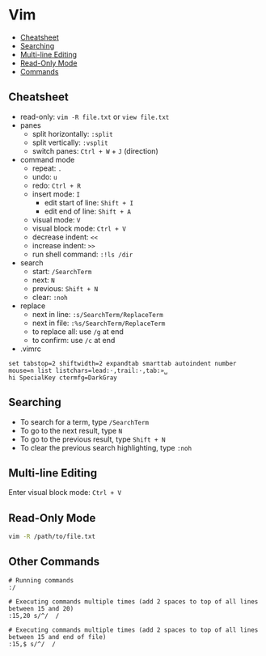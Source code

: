 # Vim

- [Cheatsheet](#cheatsheet)
- [Searching](#searching)
- [Multi-line Editing](#multi-line-editing)
- [Read-Only Mode](#read-only-mode)
- [Commands](#commands)

## Cheatsheet

- read-only: `vim -R file.txt` or `view file.txt`
- panes
  - split horizontally: `:split`
  - split vertically: `:vsplit`
  - switch panes: `Ctrl + W` + `J` (direction)
- command mode
  - repeat: `.`
  - undo: `u`
  - redo: `Ctrl + R`
  - insert mode: `I`
    - edit start of line: `Shift + I`
    - edit end of line: `Shift + A`
  - visual mode: `V`
  - visual block mode: `Ctrl + V`
  - decrease indent: `<<`
  - increase indent: `>>`
  - run shell command: `:!ls /dir`
- search
  - start: `/SearchTerm`
  - next: `N`
  - previous: `Shift + N`
  - clear: `:noh`
- replace
  - next in line: `:s/SearchTerm/ReplaceTerm`
  - next in file: `:%s/SearchTerm/ReplaceTerm`
  - to replace all: use `/g` at end
  - to confirm: use `/c` at end
- .vimrc

```
set tabstop=2 shiftwidth=2 expandtab smarttab autoindent number mouse=n list listchars=lead:·,trail:·,tab:»␣
hi SpecialKey ctermfg=DarkGray
```

## Searching

- To search for a term, type `/SearchTerm`
- To go to the next result, type `N`
- To go to the previous result, type `Shift + N`
- To clear the previous search highlighting, type `:noh`

## Multi-line Editing

Enter visual block mode: `Ctrl + V`

## Read-Only Mode

```bash
vim -R /path/to/file.txt
```

## Other Commands

```
# Running commands
:/

# Executing commands multiple times (add 2 spaces to top of all lines between 15 and 20)
:15,20 s/^/  /

# Executing commands multiple times (add 2 spaces to top of all lines between 15 and end of file)
:15,$ s/^/  /
```
